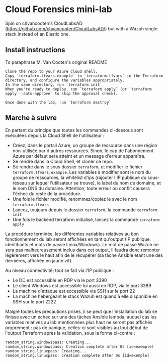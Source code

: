 # Cloud Forensics mini-lab

Spin on chvancooten's CloudLabsAD (https://github.com/chvancooten/CloudLabsAD/) but with a Wazuh single stack instead of an Elastic one.

## Install instructions

To paraphrase M. Van Cooten's original README

    Clone the repo to your Azure cloud shell.
    Copy `terraform.tfvars.example` to `terraform.tfvars` in the Terraform directory, and configure the variables appropriately.
    In the same directory, run `terraform init`
    When you're ready to deploy, run `terraform apply` (or `terraform apply --auto-approve` to skip the approval check).

    Once done with the lab, run `terraform destroy`


## Marche à suivre

En partant du principe que toutes les commandes ci-dessous sont exécutées depuis la Cloud Shell de l'utilisateur :

*   Créez, dans le portail Azure, un groupe de ressource dans une région non-utilisée par d'autres ressources. Sinon, le cap de l'abonnement Azure par défaut sera atteint et un message d'erreur apparaîtra.
*   Se rendre dans la Cloud Shell, et cloner ce repo.
*   Se rendre dans le sous dossier `terraform`, et modifier le fichier `terraform.tfvars.example`. Les variables à modifier sont le nom du groupe de ressources, la whitelist d'ips (rajouter l'IP publique du sous-réseau sur lequel l'utilisateur se trouve), le label du nom de domaine, et le nom DNS du domaine. Attention, toute erreur ou conflit causera l'échec du reste de la procédure.
*   Une fois le fichier modifié, renommez/copiez le avec le nom `terraform.tfvars`
*   Lancez, toujours depuis le dossier `terraform`, la commande `terraform init`
*   Une fois le backend terraform initialisé, lancez la commande `terraform apply`


La procédure terminée, les différentes variables relatives au bon fonctionnement du lab seront affichées en tant qu'output (IP publique, identifiants et mots de passe Linux/Windows). Le mot de passe Wazuh ne sera pas malheureusement inclus dans cet output, il faudra donc remonter légèrement vers le haut afin de le récupérer (sa tâche Ansible étant une des dernières, affichée en jaune vif)

Au niveau connectivité; tout se fait via l'IP publique :
*   Le DC est accessible en RDP via le port 3390
*   Le client Windows est accessible lui aussi en RDP, via le port 3389
*   La machine d'attaque est accessible via SSH sur le port 22
*   La machine hébergeant le stack Wazuh est quand à elle disponible en SSH sur le port 2222

Malgré toutes les précautions prises, il se peut que l'installation du lab se finisse avec un échec sur une des tâches Ansible lambda, auquel cas les variables relatives au lab mentionnées plus haut ne seront pas affichés proprement : pas de panique, celles-ci sont visibles au tout début de l'output Terraform après la validation, sous la forme ci-contre : 

```
random_string.windowspass: Creating...
random_string.windowspass: Creation complete after 0s [id=exemple]
random_string.linuxpass: Creating...
random_string.linuxpass: Creation complete after 0s [id=exemple]
```